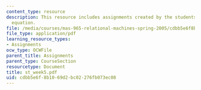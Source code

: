 ```yaml
---
content_type: resource
description: This resource includes assignments created by the students on the media
  equation.
file: /media/courses/mas-965-relational-machines-spring-2005/cdbb5e6f8b1069d2bc02276fb073ec08_st_week5.pdf
file_type: application/pdf
learning_resource_types:
- Assignments
ocw_type: OCWFile
parent_title: Assignments
parent_type: CourseSection
resourcetype: Document
title: st_week5.pdf
uid: cdbb5e6f-8b10-69d2-bc02-276fb073ec08
---
```

